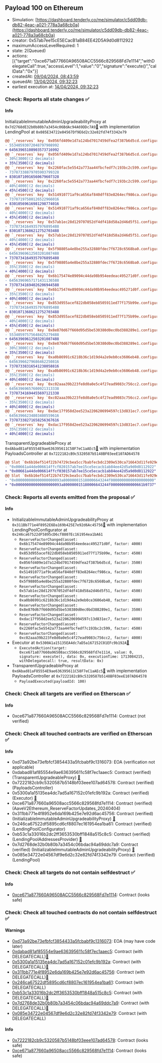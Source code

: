 ## Payload 100 on Ethereum

- Simulation: [https://dashboard.tenderly.co/me/simulator/c5dd09db-db82-4eac-a021-778a3a68cb0a](https://dashboard.tenderly.co/me/simulator/c5dd09db-db82-4eac-a021-778a3a68cb0a)
- creator: 0x57ab7ee15cE5ECacB1aB84EE42D5A9d0d8112922
- maximumAccessLevelRequired: 1
- state: 2(Queued)
- actions: [{"target":"0xce671a877660A96508ACC5566c829568Fd7e1114","withDelegateCall":true,"accessLevel":1,"value":"0","signature":"execute()","callData":"0x"}]
- createdAt: [09/04/2024, 08:43:59](https://etherscan.io/tx/0xdaba0370b4b962bf1022c107d293f17bd24786205e2bccdbe87e4141de4b31cc)
- queuedAt: [13/04/2024, 09:32:23](https://etherscan.io/tx/0x40ce266915706762bfc3b3853967db9d5c615bc4b94626813453f47b5d3d4640)
- earliest execution at: [14/04/2024, 09:32:23](https://www.epochconverter.com/countdown?q=1713087143)

### Check: Reports all state changes :white_check_mark:

#### Info


InitializableImmutableAdminUpgradeabilityProxy at `0x7d2768dE32b0b80b7a3454c06BdAc94A69DDc7A9`[:ghost:](https://github.com/bgd-labs/aave-address-book "AaveV2Ethereum.POOL") with implementation LendingPool at `0x085E34722e04567Df9E6d2c32e82fd74f3342e79`
```diff
@@ `_reserves` key `0x056fd409e1d7a124bd7017459dfea2f387b6d5cd.configuration.data` @@
- 55340593072048797908992
+ 64563965108903573716992
@@ `_reserves` key `0x056fd409e1d7a124bd7017459dfea2f387b6d5cd.configuration.data_decoded.reserveFactor` @@
- 30%[3000](2 decimals)
+ 35%[3500](2 decimals)
@@ `_reserves` key `0x2260fac5e5542a773aa44fbcfedf7c193bc2c599.configuration.data` @@
- 73787338879705903799328
+ 83010710916560679607328
@@ `_reserves` key `0x2260fac5e5542a773aa44fbcfedf7c193bc2c599.configuration.data_decoded.reserveFactor` @@
- 40%[4000](2 decimals)
+ 45%[4500](2 decimals)
@@ `_reserves` key `0x514910771af9ca656af840dff83e8264ecf986ca.configuration.data` @@
- 73787197580126522966016
+ 83010569616981298774016
@@ `_reserves` key `0x514910771af9ca656af840dff83e8264ecf986ca.configuration.data_decoded.reserveFactor` @@
- 40%[4000](2 decimals)
+ 45%[4500](2 decimals)
@@ `_reserves` key `0x57ab1ec28d129707052df4df418d58a2d46d5f51.configuration.data` @@
- 73787341649357976895488
+ 83010713686212752703488
@@ `_reserves` key `0x57ab1ec28d129707052df4df418d58a2d46d5f51.configuration.data_decoded.reserveFactor` @@
- 40%[4000](2 decimals)
+ 45%[4500](2 decimals)
@@ `_reserves` key `0x5f98805a4e8be255a32880fdec7f6728c6568ba0.configuration.data` @@
- 64563969612503201087488
+ 73787341649357976895488
@@ `_reserves` key `0x5f98805a4e8be255a32880fdec7f6728c6568ba0.configuration.data_decoded.reserveFactor` @@
- 35%[3500](2 decimals)
+ 40%[4000](2 decimals)
@@ `_reserves` key `0x6b175474e89094c44da98b954eedeac495271d0f.configuration.data` @@
- 64563969657171431136588
+ 73787341694026206944588
@@ `_reserves` key `0x6b175474e89094c44da98b954eedeac495271d0f.configuration.data_decoded.reserveFactor` @@
- 35%[3500](2 decimals)
+ 40%[4000](2 decimals)
@@ `_reserves` key `0x853d955acef822db058eb8505911ed77f175b99e.configuration.data` @@
- 73787341649357976895488
+ 83010713686212752703488
@@ `_reserves` key `0x853d955acef822db058eb8505911ed77f175b99e.configuration.data_decoded.reserveFactor` @@
- 40%[4000](2 decimals)
+ 45%[4500](2 decimals)
@@ `_reserves` key `0x8e870d67f660d95d5be530380d0ec0bd388289e1.configuration.data` @@
- 55340597575648425279488
+ 64563969612503201087488
@@ `_reserves` key `0x8e870d67f660d95d5be530380d0ec0bd388289e1.configuration.data_decoded.reserveFactor` @@
- 30%[3000](2 decimals)
+ 35%[3500](2 decimals)
@@ `_reserves` key `0xa0b86991c6218b36c1d19d4a2e9eb0ce3606eb48.configuration.data` @@
- 64563966279686462250816
+ 73787338316541238058816
@@ `_reserves` key `0xa0b86991c6218b36c1d19d4a2e9eb0ce3606eb48.configuration.data_decoded.reserveFactor` @@
- 35%[3500](2 decimals)
+ 40%[4000](2 decimals)
@@ `_reserves` key `0xc02aaa39b223fe8d0a0e5c4f27ead9083c756cc2.configuration.data` @@
- 64563969657600921313338
+ 73787341694455697121338
@@ `_reserves` key `0xc02aaa39b223fe8d0a0e5c4f27ead9083c756cc2.configuration.data_decoded.reserveFactor` @@
- 35%[3500](2 decimals)
+ 40%[4000](2 decimals)
@@ `_reserves` key `0xdac17f958d2ee523a2206206994597c13d831ec7.configuration.data` @@
- 64563966234803480559616
+ 73787338271658256367616
@@ `_reserves` key `0xdac17f958d2ee523a2206206994597c13d831ec7.configuration.data_decoded.reserveFactor` @@
- 35%[3500](2 decimals)
+ 40%[4000](2 decimals)
```

TransparentUpgradeableProxy at `0xdAbad81aF85554E9ae636395611C58F7eC1aAEc5`[:ghost:](https://github.com/bgd-labs/aave-address-book "GovernanceV3Ethereum.PAYLOADS_CONTROLLER") with implementation PayloadsController at `0x7222182cB9c5320587b5148BF03eeE107AD64578`
```diff
@@ Slot `0x6b16ef514f22b74729cbea5cc7babfecbdc2309e530ca716643d11fe929eed2e` @@
- "0x00661a44de006614ffcf020157ab7ee15ce5ecacb1ab84ee42d5a9d0d8112922"
+ "0x00661a44de006614ffcf030157ab7ee15ce5ecacb1ab84ee42d5a9d0d8112922"
@@ Slot `0x6b16ef514f22b74729cbea5cc7babfecbdc2309e530ca716643d11fe929eed2f` @@
- "0x000000000000000000093a800000015180006643244f00000000000000000000"
+ "0x000000000000000000093a800000015180006643244f000000000000661b9737"
```


### Check: Reports all events emitted from the proposal :white_check_mark:

#### Info

- InitializableImmutableAdminUpgradeabilityProxy at `0x311Bb771e4F8952E6Da169b425E7e92d6Ac45756`[:ghost:](https://github.com/bgd-labs/aave-address-book "AaveV2Ethereum.POOL_CONFIGURATOR") with implementation LendingPoolConfigurator at `0x246ca67522dF5895cD6cf8807Ec161954ea1bA61`
  - `ReserveFactorChanged(asset: 0x6b175474e89094c44da98b954eedeac495271d0f, factor: 4000)`
  - `ReserveFactorChanged(asset: 0x853d955acef822db058eb8505911ed77f175b99e, factor: 4500)`
  - `ReserveFactorChanged(asset: 0x056fd409e1d7a124bd7017459dfea2f387b6d5cd, factor: 3500)`
  - `ReserveFactorChanged(asset: 0x514910771af9ca656af840dff83e8264ecf986ca, factor: 4500)`
  - `ReserveFactorChanged(asset: 0x5f98805a4e8be255a32880fdec7f6728c6568ba0, factor: 4000)`
  - `ReserveFactorChanged(asset: 0x57ab1ec28d129707052df4df418d58a2d46d5f51, factor: 4500)`
  - `ReserveFactorChanged(asset: 0xa0b86991c6218b36c1d19d4a2e9eb0ce3606eb48, factor: 4000)`
  - `ReserveFactorChanged(asset: 0x8e870d67f660d95d5be530380d0ec0bd388289e1, factor: 3500)`
  - `ReserveFactorChanged(asset: 0xdac17f958d2ee523a2206206994597c13d831ec7, factor: 4000)`
  - `ReserveFactorChanged(asset: 0x2260fac5e5542a773aa44fbcfedf7c193bc2c599, factor: 4500)`
  - `ReserveFactorChanged(asset: 0xc02aaa39b223fe8d0a0e5c4f27ead9083c756cc2, factor: 4000)`
- Executor at `0x5300A1a15135EA4dc7aD5a167152C01EFc9b192A`[:ghost:](https://github.com/bgd-labs/aave-address-book "AaveV2Ethereum.POOL_ADMIN, AaveV2EthereumAMM.POOL_ADMIN, AaveV3Ethereum.ACL_ADMIN, GovernanceV3Ethereum.EXECUTOR_LVL_1")
  - `ExecutedAction(target: 0xce671a877660a96508acc5566c829568fd7e1114, value: 0, signature: execute(), data: 0x, executionTime: 1713084215, withDelegatecall: true, resultData: 0x)`
- TransparentUpgradeableProxy at `0xdAbad81aF85554E9ae636395611C58F7eC1aAEc5`[:ghost:](https://github.com/bgd-labs/aave-address-book "GovernanceV3Ethereum.PAYLOADS_CONTROLLER") with implementation PayloadsController at `0x7222182cB9c5320587b5148BF03eeE107AD64578`
  - `PayloadExecuted(payloadId: 100)`

### Check: Check all targets are verified on Etherscan :white_check_mark:

#### Info

- 0xce671a877660A96508ACC5566c829568Fd7e1114: Contract (not verified) 

### Check: Check all touched contracts are verified on Etherscan :white_check_mark:

#### Info

- 0xd73a92be73efbfcf3854433a5fcbabf9c1316073: EOA (verification not applicable)
- 0xdabad81af85554e9ae636395611c58f7ec1aaec5: Contract (verified) (TransparentUpgradeableProxy) [:ghost:](https://github.com/bgd-labs/aave-address-book "GovernanceV3Ethereum.PAYLOADS_CONTROLLER")
- 0x7222182cb9c5320587b5148bf03eee107ad64578: Contract (verified) (PayloadsController) 
- 0x5300a1a15135ea4dc7ad5a167152c01efc9b192a: Contract (verified) (Executor) [:ghost:](https://github.com/bgd-labs/aave-address-book "AaveV2Ethereum.POOL_ADMIN, AaveV2EthereumAMM.POOL_ADMIN, AaveV3Ethereum.ACL_ADMIN, GovernanceV3Ethereum.EXECUTOR_LVL_1")
- 0xce671a877660a96508acc5566c829568fd7e1114: Contract (verified) (AaveV2Ethereum_ReserveFactorUpdates_20240404) 
- 0x311bb771e4f8952e6da169b425e7e92d6ac45756: Contract (verified) (InitializableImmutableAdminUpgradeabilityProxy) [:ghost:](https://github.com/bgd-labs/aave-address-book "AaveV2Ethereum.POOL_CONFIGURATOR")
- 0x246ca67522df5895cd6cf8807ec161954ea1ba61: Contract (verified) (LendingPoolConfigurator) 
- 0xb53c1a33016b2dc2ff3653530bff1848a515c8c5: Contract (verified) (LendingPoolAddressesProvider) [:ghost:](https://github.com/bgd-labs/aave-address-book "AaveV2Ethereum.POOL_ADDRESSES_PROVIDER")
- 0x7d2768de32b0b80b7a3454c06bdac94a69ddc7a9: Contract (verified) (InitializableImmutableAdminUpgradeabilityProxy) [:ghost:](https://github.com/bgd-labs/aave-address-book "AaveV2Ethereum.POOL")
- 0x085e34722e04567df9e6d2c32e82fd74f3342e79: Contract (verified) (LendingPool) 

### Check: Check all targets do not contain selfdestruct :white_check_mark:

#### Info

- [0xce671a877660A96508ACC5566c829568Fd7e1114](https://etherscan.io/address/0xce671a877660A96508ACC5566c829568Fd7e1114): Contract (looks safe)

### Check: Check all touched contracts do not contain selfdestruct :white_check_mark:

#### Warnings

- [0xd73a92be73efbfcf3854433a5fcbabf9c1316073](https://etherscan.io/address/0xd73a92be73efbfcf3854433a5fcbabf9c1316073): EOA (may have code later)
- [0xdabad81af85554e9ae636395611c58f7ec1aaec5](https://etherscan.io/address/0xdabad81af85554e9ae636395611c58f7ec1aaec5): Contract (with DELEGATECALL)[:ghost:](https://github.com/bgd-labs/aave-address-book "GovernanceV3Ethereum.PAYLOADS_CONTROLLER")
- [0x5300a1a15135ea4dc7ad5a167152c01efc9b192a](https://etherscan.io/address/0x5300a1a15135ea4dc7ad5a167152c01efc9b192a): Contract (with DELEGATECALL)[:ghost:](https://github.com/bgd-labs/aave-address-book "AaveV2Ethereum.POOL_ADMIN, AaveV2EthereumAMM.POOL_ADMIN, AaveV3Ethereum.ACL_ADMIN, GovernanceV3Ethereum.EXECUTOR_LVL_1")
- [0x311bb771e4f8952e6da169b425e7e92d6ac45756](https://etherscan.io/address/0x311bb771e4f8952e6da169b425e7e92d6ac45756): Contract (with DELEGATECALL)[:ghost:](https://github.com/bgd-labs/aave-address-book "AaveV2Ethereum.POOL_CONFIGURATOR")
- [0x246ca67522df5895cd6cf8807ec161954ea1ba61](https://etherscan.io/address/0x246ca67522df5895cd6cf8807ec161954ea1ba61): Contract (with DELEGATECALL)
- [0xb53c1a33016b2dc2ff3653530bff1848a515c8c5](https://etherscan.io/address/0xb53c1a33016b2dc2ff3653530bff1848a515c8c5): Contract (with DELEGATECALL)[:ghost:](https://github.com/bgd-labs/aave-address-book "AaveV2Ethereum.POOL_ADDRESSES_PROVIDER")
- [0x7d2768de32b0b80b7a3454c06bdac94a69ddc7a9](https://etherscan.io/address/0x7d2768de32b0b80b7a3454c06bdac94a69ddc7a9): Contract (with DELEGATECALL)[:ghost:](https://github.com/bgd-labs/aave-address-book "AaveV2Ethereum.POOL")
- [0x085e34722e04567df9e6d2c32e82fd74f3342e79](https://etherscan.io/address/0x085e34722e04567df9e6d2c32e82fd74f3342e79): Contract (with DELEGATECALL)

#### Info

- [0x7222182cb9c5320587b5148bf03eee107ad64578](https://etherscan.io/address/0x7222182cb9c5320587b5148bf03eee107ad64578): Contract (looks safe)
- [0xce671a877660a96508acc5566c829568fd7e1114](https://etherscan.io/address/0xce671a877660a96508acc5566c829568fd7e1114): Contract (looks safe)


